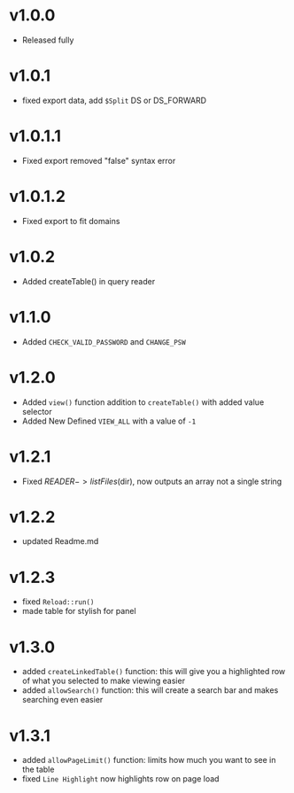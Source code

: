 # v1.0.0

- Released fully

# v1.0.1

- fixed export data, add `$Split` DS or DS_FORWARD

# v1.0.1.1

- Fixed export removed "false" syntax error

# v1.0.1.2

- Fixed export to fit domains

# v1.0.2

- Added createTable() in query reader

# v1.1.0

- Added `CHECK_VALID_PASSWORD` and `CHANGE_PSW`

# v1.2.0

- Added `view()` function addition to `createTable()` with added value selector
- Added New Defined `VIEW_ALL` with a value of `-1`

# v1.2.1

- Fixed $READER->listFiles($dir), now outputs an array not a single string

# v1.2.2

- updated Readme.md

# v1.2.3

- fixed `Reload::run()`
- made table for stylish for panel

# v1.3.0

- added `createLinkedTable()` function: this will give you a highlighted row of what you selected to make viewing easier
- added `allowSearch()` function: this will create a search bar and makes searching even easier

# v1.3.1

- added `allowPageLimit()` function: limits how much you want to see in the table
- fixed `Line Highlight` now highlights row on page load 
